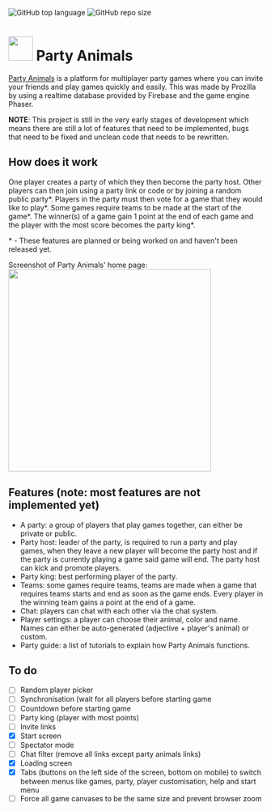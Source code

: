 ![GitHub top language](https://img.shields.io/github/languages/top/Prozilla/Party-Animals?color=brightgreen) ![GitHub repo size](https://img.shields.io/github/repo-size/Prozilla/Party-Animals?color=blueviolet)

<h1><img src="https://partyanimals.netlify.app/media/icons/Logo128x128.png" width="48" height="48"> Party Animals</h1>

[Party Animals](https://partyanimals.netlify.app/) is a platform for multiplayer party games where you can invite your friends and play games quickly and easily. This was made by Prozilla by using a realtime database provided by Firebase and the game engine Phaser.

**NOTE**: This project is still in the very early stages of development which means there are still a lot of features that need to be implemented, bugs that need to be fixed and unclean code that needs to be rewritten.

## How does it work

One player creates a party of which they then become the party host. Other players can then join using a party link or code or by joining a random public party*. Players in the party must then vote for a game that they would like to play*. Some games require teams to be made at the start of the game*. The winner(s) of a game gain 1 point at the end of each game and the player with the most score becomes the party king*.

\* - These features are planned or being worked on and haven't been released yet.

Screenshot of Party Animals' home page:<br>
<img src="https://user-images.githubusercontent.com/63581117/181969750-d759ec2c-0d26-4f68-a532-13f02c331b5a.png" width="400">

## Features (note: most features are not implemented yet)
- A party: a group of players that play games together, can either be private or public.
- Party host: leader of the party, is required to run a party and play games, when they leave a new player will become the party host and if the party is currently playing a game said game will end. The party host can kick and promote players.
- Party king: best performing player of the party.
- Teams: some games require teams, teams are made when a game that requires teams starts and end as soon as the game ends. Every player in the winning team gains a point at the end of a game.
- Chat: players can chat with each other via the chat system.
- Player settings: a player can choose their animal, color and name. Names can either be auto-generated (adjective + player's animal) or custom.
- Party guide: a list of tutorials to explain how Party Animals functions.

## To do
- [ ] Random player picker
- [ ] Synchronisation (wait for all players before starting game
- [ ] Countdown before starting game
- [ ] Party king (player with most points)
- [ ] Invite links
- [x] Start screen
- [ ] Spectator mode
- [ ] Chat filter (remove all links except party animals links)
- [x] Loading screen
- [x] Tabs (buttons on the left side of the screen, bottom on mobile) to switch between menus like games, party, player customisation, help and start menu
- [ ] Force all game canvases to be the same size and prevent browser zoom
